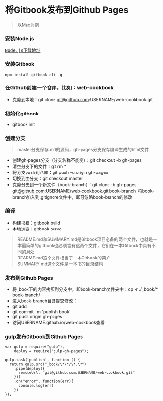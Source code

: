 # 将Gitbook发布到Github Pages
> 以Mac为例  

### 安装Node.js


<pre><a href="https://nodejs.org/en/download/">Node.js下载地址</a></pre>
### 安装Gitbook  


	npm install gitbook-cli -g
### 在Github创建一个仓库，比如：web-cookbook
 * 克隆到本地：git clone git@github.com:USERNAME/web-cookbook.git

### 初始化gitbook
 * gitbook init  

### 创建分支
 > master分支保存.md的源码，gh-pages分支保存编译生成的html文件    

 * 创建gh-pages分支（分支名称不能变）：git checkout -b gh-pages
 * 清空分支下的文件：git rm *
 * 将分支push到仓库：git push -u origin gh-pages
 * 切换到主分支：git checkout master
 * 克隆分支到一个新文件（book-branch）：git clone -b gh-pages git@github.com:USERNAME/web-cookbook.git book-branch, 将book-branch加入到.gitignore文件中，即可忽略book-branch的修改  

### 编译
 * 构建书籍：gitbook build
 * 本地浏览：gitbook serve
 > README.md和SUMMARY.md是Gitbook项目必备的两个文件，也就是一本最简单的gitbook也必须含有这两个文件，它们在一本Gitbook中具有不同的用处  
 > README.md这个文件相当于一本Gitbook的简介  
 > SUMMARY.md这个文件是一本书的目录结构  

### 发布到Github Pages
 * 将_book下的内容拷贝到分支中，即book-branch文件夹中：cp -r ./_book/* book-branch/
 * 进入book-branch目录提交修改：
  * git add .
  * git commit -m 'publish book'
  * git push origin gh-pages
 * 访问USERNAME.github.io/web-cookbook查看  

### gulp发布Gitbook到Github Pages

    var gulp = require("gulp"),  
		deploy = require("gulp-gh-pages");
	
	gulp.task('publish', function () {  
	  return gulp.src("_book/\*\*/\*.\*")
	    .pipe(deploy({
	      remoteUrl: "git@github.com:USERNAME/web-cookbook.git"
	    }))
	    .on("error", function(err){
	      console.log(err)
	    })
	});